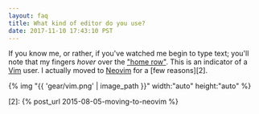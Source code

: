 ```yaml
---
layout: faq
title: What kind of editor do you use?
date: 2017-11-10 17:43:10 PST
---
```


If you know me, or rather, if you've watched me begin to type text; you'll note
that my fingers _hover_ over the ["home row"][1]. This is an indicator of
a [Vim][] user. I actually moved to [Neovim][] for a [few reasons][2].

{% img "{{ 'gear/vim.png' | image_path }}" width:"auto" height:"auto" %}

[1]: https://www.computerhope.com/jargon/h/hrk.htm
[vim]: http://vim.org
[neovim]: https://neovim.io
[2]: {% post_url 2015-08-05-moving-to-neovim %}
